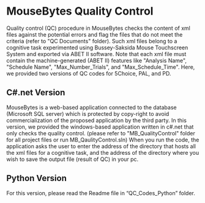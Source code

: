# MouseBytes Quality Control
Quality control (QC) procedure in MouseBytes checks the content of xml files against the potential errors and flag the files that do not meet the criteria (refer to "QC Documents" folder). Such xml files belong to a cognitive task experimented using Bussey-Saksida Mouse Touchscreen System and exported via ABET II software. Note that each xml file must contain the machine-generated (ABET II) features like "Analysis Name", "Schedule Name", "Max_Number_Trials", and "Max_Schedule_Time". Here, we provided two versions of QC codes for 5Choice, PAL, and PD.

## C#.net Version
MouseBytes is a web-based application connected to the database (Microsoft SQL server) which is protected by copy-right to avoid commercialization of the proposed application by the third party. In this version, we provided the windows-based application written in c#.net that only checks the quality control. (please refer to "MB_QualityControl" folder for all project files or run MB_QaulityControl.sln) 
When you run the code, the application asks the user to enter the address of the directory that hosts all the xml files for a cognitive task, and the address of the directory where you wish to save the output file (result of QC) in your pc. 

## Python Version
For this version, please read the Readme file in “QC_Codes_Python” folder.

